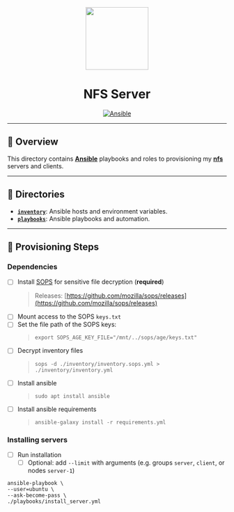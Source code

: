 <div align="center">

<img src="https://simpleicons.org/icons/linux.svg" width="144px" height="144px"/>

# NFS Server
[![Ansible](https://img.shields.io/badge/ansible-%231A1918.svg?style=for-the-badge&logo=ansible&logoColor=white)](https://ansible.com/)

</div>

---

## 📖 Overview
This directory contains [__Ansible__](https://ansible.com) playbooks and roles to provisioning my [__nfs__](https://www.geeksforgeeks.org/network-file-system-nfs/) servers and clients.

---

## 📁 Directories
- [__`inventory`__](./inventory/): Ansible hosts and environment variables.
- [__`playbooks`__](./playbooks/): Ansible playbooks and automation.

---

## 🏁 Provisioning Steps
### Dependencies
- [ ] Install [SOPS](https://github.com/mozilla/sops) for sensitive file decryption (**required**)
  > Releases: [https://github.com/mozilla/sops/releases](https://github.com/mozilla/sops/releases)
- [ ] Mount access to the SOPS `keys.txt`
- [ ] Set the file path of the SOPS keys:
  > `export SOPS_AGE_KEY_FILE="/mnt/../sops/age/keys.txt"`
- [ ] Decrypt inventory files
  > `sops -d ./inventory/inventory.sops.yml > ./inventory/inventory.yml`
- [ ] Install ansible
  > `sudo apt install ansible`
- [ ] Install ansible requirements
  > `ansible-galaxy install -r requirements.yml`

### Installing servers
- [ ] Run installation
  - [ ] Optional: add `--limit` with arguments (e.g. groups `server`, `client`, or nodes `server-1`)
```ansible
ansible-playbook \
--user=ubuntu \
--ask-become-pass \
./playbooks/install_server.yml
```